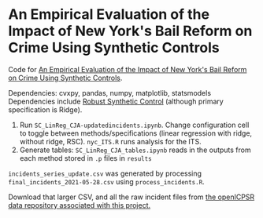 # An Empirical Evaluation of the Impact of New York's Bail Reform on Crime Using Synthetic Controls

Code for [An Empirical Evaluation of the Impact of New York's Bail Reform on Crime Using Synthetic Controls](https://papers.ssrn.com/sol3/papers.cfm?abstract_id=3964067). 

Dependencies: cvxpy, pandas, numpy, matplotlib, statsmodels 
Dependencies include [Robust Synthetic Control](https://github.com/jehangiramjad/tslib) (although primary specification is Ridge). 

1. Run ```SC_LinReg_CJA-updatedincidents.ipynb```. Change configuration cell to toggle between methods/specifications (linear regression with ridge, without ridge, RSC). ```nyc_ITS.R``` runs analysis for the ITS.
2. Generate tables: ```SC_LinReg_CJA_tables.ipynb``` reads in the outputs from each method stored in ```.p``` files in ```results``` 


```incidents_series_update.csv``` was generated by processing ```final_incidents_2021-05-28.csv``` using ```process_incidents.R```. 

Download that larger CSV, and all the raw incident files from [the openICPSR data repository associated with this project.](https://www.openicpsr.org/openicpsr/project/152641/version/V1/view)
